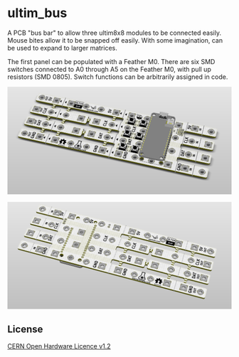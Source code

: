 # ultim_bus

A PCB "bus bar" to allow three ultim8x8 modules to be connected easily. Mouse bites allow it to be snapped off easily. With some imagination, can be used to expand to larger matrices.

The first panel can be populated with a Feather M0. There are six SMD switches connected to A0 through A5 on the Feather M0, with pull up resistors (SMD 0805). Switch functions can be arbitrarily assigned in code.

![ultim_bus top](ultim_bus_images/ultim_bus_v3_01.png)

![ultim_bus top](ultim_bus_images/ultim_bus_v3_02.png)

License
-------
[CERN Open Hardware Licence v1.2 ]

[CERN Open Hardware Licence v1.2 ]:http://www.ohwr.org/attachments/2388/cern_ohl_v_1_2.txt
